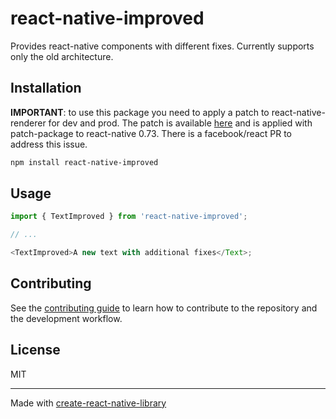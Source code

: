 # react-native-improved

Provides react-native components with different fixes.
Currently supports only the old architecture.

## Installation

**IMPORTANT**: to use this package you need to apply a patch to react-native-renderer for dev and prod. The patch is available [here](https://github.com/fabriziobertoglio1987/react-native-improved/blob/main/example/patches/react-native%2B0.73.0%2B001%2Bfix-renderer-text-runtime.patch) and is applied with patch-package to react-native 0.73. There is a facebook/react PR to address this issue.

```sh
npm install react-native-improved
```

## Usage

```js
import { TextImproved } from 'react-native-improved';

// ...

<TextImproved>A new text with additional fixes</Text>;
```

## Contributing

See the [contributing guide](CONTRIBUTING.md) to learn how to contribute to the repository and the development workflow.

## License

MIT

---

Made with [create-react-native-library](https://github.com/callstack/react-native-builder-bob)
